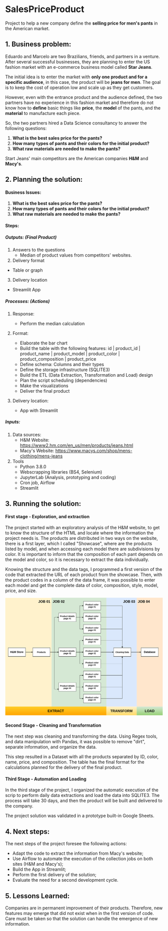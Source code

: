 # SalesPriceProduct
Project to help a new company define the **selling price for men's pants** in the American market.

## 1. Business problem:

Eduardo and Marcelo are two Brazilians, friends, and partners in a venture. After several successful businesses, they are planning to enter the US fashion market with an e-commerce business model called **Star Jeans**.

The initial idea is to enter the market with **only one product and for a specific audience**, in this case, the product will be **jeans for men**.  The goal is to keep the cost of operation low and scale up as they get customers.

However, even with the entrance product and the audience defined, the two partners have no experience in this fashion market and therefore do not know how to **define** basic things like **price**, the **model** of the pants, and the **material** to manufacture each piece.

So, the two partners hired a Data Science consultancy to answer the following questions:

1. **What is the best sales price for the pants?**
2. **How many types of pants and their colors for the initial product?**
3. **What raw materials are needed to make the pants?**

Start Jeans' main competitors are the American companies **H&M** and **Macy's**.



## 2. Planning the solution:

#### Business Issues: 

1. **What is the best sales price for the pants?**
2. **How many types of pants and their colors for the initial product?**
3. **What raw materials are needed to make the pants?**



#### Steps:

##### Outputs: (Final Product)

1. Answers to the questions
   - Median of product values from competitors' websites.
2. Delivery format
  - Table or graph

3. Delivery location
  - Streamlit App

##### Processes: (Actions)

1. Response: 
   - Perform the median calculation
2. Format: 
    - Elaborate the bar chart 
    - Build the table with the following features: 
       id | product_id | product_name | product_model | product_color | product_composition | product_price
    - Define schema: Columns and their types
    - Define the storage infrastructure (SQLITE3)
    - Build the ETL (Data Extraction, Transformation and Load) design
    - Plan the script scheduling (dependencies)
    - Make the visualizations
    - Deliver the final product


3. Delivery location:
   - App with Streamlit

##### Inputs:

1. Data sources:
	- H&M Website: https://www2.hm.com/en_us/men/products/jeans.html
	- Macy's Website: https://www.macys.com/shop/mens-clothing/mens-jeans
2. Tools
	- Python 3.8.0
	- Webscrapping libraries (BS4, Selenium)
	- JupyterLab (Analysis, prototyping and coding)
	- Cron job, Airflow
	- Streamlit



## 3. Running the solution:

#### First stage - Exploration, and extraction

The project started with an exploratory analysis of the H&M website, to get to know the structure of the HTML and locate where the information the project needs is. The products are distributed in two ways on the website, there is a first layer, which I called "Showcase", where are the products listed by model, and when accessing each model there are subdivisions by color. It is important to inform that the composition of each pant depends on the model and color, so it is necessary to extract the data individually.

Knowing the structure and the data tags, I programmed a first version of the code that extracted the URL of each product from the showcase. Then, with the product codes in a column of the data frame, it was possible to enter each model and get the complete data of color, composition, style, model, price, and size.



![Screenshot](https://github.com/egoliveira1/SalesPricePredict/blob/main/img/ETL_design.png)



#### Second Stage - Cleaning and Transformation

The next step was cleaning and transforming the data. Using Regex tools, and data manipulation with Pandas, it was possible to remove "dirt", separate information, and organize the data.

This step resulted in a Dataset with all the products separated by ID, color, name, price, and composition. The table has the final format for the calculations planned for the delivery of the final product.

#### Third Stage - Automation and Loading

In the third stage of the project, I organized the automatic execution of the scrip to perform daily data extractions and load the data into SQLITE3. The process will take 30 days, and then the product will be built and delivered to the company. 

The project solution was validated in a prototype built-in Google Sheets.



## 4. Next steps:

The next steps of the project foresee the following actions:

- Adapt the code to extract the information from Macy's website;
- Use Airflow to automate the execution of the collection jobs on both sites (H&M and Macy's);
- Build the App in Streamlit;
- Perform the first delivery of the solution;
- Evaluate the need for a second development cycle.



## 5. Lessons Learned:

Companies are in permanent improvement of their products. Therefore, new features may emerge that did not exist when in the first version of code. Care must be taken so that the solution can handle the emergence of new information.









